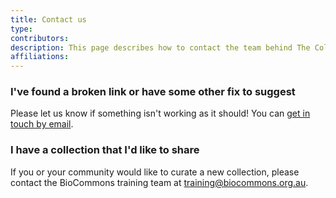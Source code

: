 ```yaml
---
title: Contact us
type:
contributors: 
description: This page describes how to contact the team behind The Collections 
affiliations: 
---
```


### I've found a broken link or have some other fix to suggest

Please let us know if something isn't working as it should! You can [get in touch by email](mailto:training@biocommons.org.au).

### I have a collection that I'd like to share

If you or your community would like to curate a new collection, please contact the BioCommons training team at [training@biocommons.org.au](mailto:training@biocommons.org.au).
